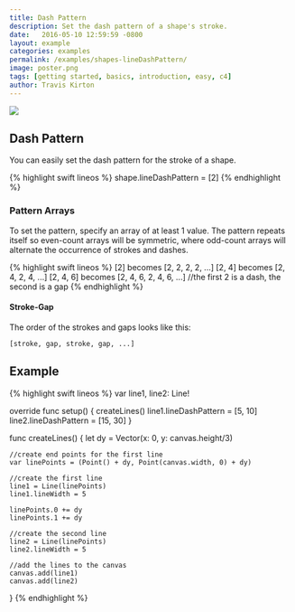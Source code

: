 ```yaml
---
title: Dash Pattern
description: Set the dash pattern of a shape's stroke.
date:   2016-05-10 12:59:59 -0800
layout: example
categories: examples
permalink: /examples/shapes-lineDashPattern/
image: poster.png
tags: [getting started, basics, introduction, easy, c4]
author: Travis Kirton
---
```

![](lineDashPattern.png)

## Dash Pattern
You can easily set the dash pattern for the stroke of a shape.

{% highlight swift lineos %}
shape.lineDashPattern = [2]
{% endhighlight %}

### Pattern Arrays
To set the pattern, specify an array of at least 1 value. The pattern repeats itself so even-count arrays will be symmetric, where odd-count arrays will alternate the occurrence of strokes and dashes.

{% highlight swift lineos %}
[2] becomes [2, 2, 2, 2, ...]
[2, 4] becomes [2, 4, 2, 4, ...]
[2, 4, 6] becomes [2, 4, 6, 2, 4, 6, ...] //the first 2 is a dash, the second is a gap
{% endhighlight %}

#### Stroke-Gap
The order of the strokes and gaps looks like this:

`[stroke, gap, stroke, gap, ...]`

## Example
{% highlight swift lineos %}
var line1, line2: Line!

override func setup() {
    createLines()
    line1.lineDashPattern = [5, 10]
    line2.lineDashPattern = [15, 30]
}

func createLines() {
    let dy = Vector(x: 0, y: canvas.height/3)

    //create end points for the first line
    var linePoints = (Point() + dy, Point(canvas.width, 0) + dy)

    //create the first line
    line1 = Line(linePoints)
    line1.lineWidth = 5

    linePoints.0 += dy
    linePoints.1 += dy

    //create the second line
    line2 = Line(linePoints)
    line2.lineWidth = 5

    //add the lines to the canvas
    canvas.add(line1)
    canvas.add(line2)
}
{% endhighlight %}